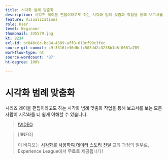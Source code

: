 ```yaml
---
title: 시각화 범례 맞춤화
description: 시리즈 레이블 편집이라고도 하는 시각화 범례 맞춤화 작업을 통해 보고서를 보는 모든 사람이 시각화를 더 쉽게 이해할 수 있습니다.
feature: Visualizations
role: User
level: Beginner
thumbnail: 335579.jpg
kt: 8234
exl-id: bc84bc8c-bc84-4309-aff8-018cf99c3fec
source-git-commit: c9f3316fe30d6cfc505dd2c3238b1b6f0661a709
workflow-type: ht
source-wordcount: '87'
ht-degree: 100%

---
```


# 시각화 범례 맞춤화

시리즈 레이블 편집이라고도 하는 시각화 범례 맞춤화 작업을 통해 보고서를 보는 모든 사람이 시각화를 더 쉽게 이해할 수 있습니다.

>[!VIDEO](https://video.tv.adobe.com/v/335579/?quality=12&learn=on)

>[!INFO]
>
> 이 비디오는 [시각화를 사용하여 데이터 스토리 전달](https://experienceleague.adobe.com/?recommended=Analytics-U-1-2021.1.visualizations) 교육 과정의 일부로, Experience League에서 무료로 제공됩니다!
